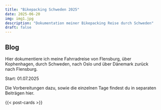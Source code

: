 ```yaml
---
title: "Bikepacking Schweden 2025"
date: 2025-06-20
img: img1.jpg
description: "Dokumentation meiner Bikepacking Reise durch Schweden"
draft: false
---
```


## Blog

Hier dokumentiere ich meine Fahrradreise von Flensburg, über Kophenhagen, durch
Schweden, nach Oslo und über Dänemark zurück nach Flensburg.

Start: 01.07.2025

Die Vorbereitungen dazu, sowie die einzelnen Tage findest du in separaten
Beiträgen hier.

{{< post-cards >}}
